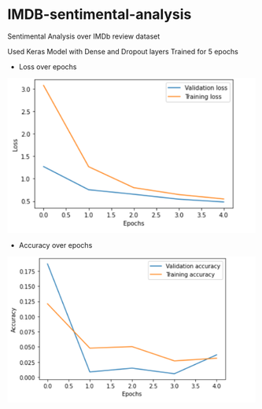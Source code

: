 # IMDB-sentimental-analysis
Sentimental Analysis over IMDb review dataset

Used Keras  Model with Dense and Dropout layers
Trained for 5 epochs

* Loss over epochs

![](images/Loss.png)

* Accuracy over epochs

![](images/Acc.png)
